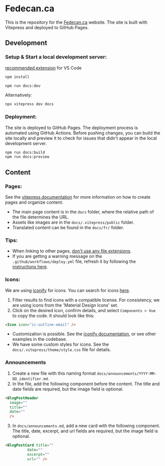 # Fedecan.ca

This is the repository for the [Fedecan.ca](https://fedecan.ca) website. The site is built with Vitepress and deployed to GitHub Pages.

## Development

### **Setup & Start a local development server:**

[recommended extension](https://marketplace.visualstudio.com/items?itemName=Vue.volar) for VS Code

```bash
npm install

npm run docs:dev
```

Alternatively:
```bash
npx vitepress dev docs
```

### **Deployment:**

The site is deployed to GitHub Pages. The deployment process is automated using GitHub Actions. Before pushing changes, you can build the site locally and preview it to check for issues that didn't appear in the local development server.

```bash
npm run docs:build
npm run docs:preview
```



## Content

### **Pages:**

See the [vitepress documentation](https://vitepress.dev/) for more information on how to create pages and organize content.

- The main page content is in the `docs` folder, where the relative path of the file determines the URL.
- Assets like images are in the `docs/.vitepress/public` folder.
- Translated content can be found in the `docs/fr/` folder.


### **Tips:**

- When linking to other pages, [don't use any file extensions](https://vitepress.dev/guide/routing#linking-between-pages).
- If you are getting a warning message on the `.github/workflows/deploy.yml` file, refresh it by following the [instructions here](https://github.com/github/vscode-github-actions/issues/215#issuecomment-1634719484).

### **Icons:**

We are using [iconify](https://icon-sets.iconify.design) for icons. You can search for icons [here](https://icon-sets.iconify.design/).

1. Filter results to find icons with a compatible license. For consistency, we are using icons from the 'Material Design Icons' set.
2. Click on the desired icon, confirm details, and select `Components > Vue` to copy the code. It should look like this:
```html
<Icon icon="ic:outline-email" />
```

- Customization is possible. See the [iconify documentation](https://iconify.design/docs/icon-components/vue/), or see other examples in the codebase.
- We have some custom styles for icons. See the `docs/.vitepress/theme/style.css` file for details.

### **Announcements**

1. Create a new file with this naming format `docs/announcements/YYYY-MM-DD_identifier.md`.
2. In the file, add the following component before the content. The title and date fields are required, but the image field is optional.
```html
<BlogPostHeader 
  image=""
  title=""
  date=""
  />
```
3. In `docs/announcements.md`, add a new card with the following component. The title, date, excerpt, and url fields are required, but the image field is optional.
```html
<BlogPostCard title=""
          date=""
          excerpt=""
          url="" />
```